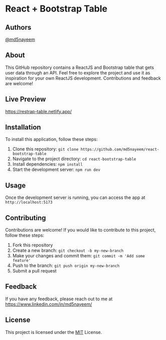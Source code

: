 # React + Bootstrap Table

## Authors

 [@md5nayeem](https://www.github.com/md5nayeem)

## About

This GitHub repository contains a ReactJS and Bootstrap table that gets user data through an API. Feel free to explore the project and use it as inspiration for your own ReactJS development. Contributions and feedback are welcome!  


## Live Preview

https://restrap-table.netlify.app/


## Installation

To install this application, follow these steps:

1. Clone this repository: `git clone https://github.com/md5nayeem/react-bootstrap-table`
2. Navigate to the project directory: `cd react-bootstrap-table`
3. Install dependencies: `npm install`
4. Start the development server: `npm run dev`

## Usage

Once the development server is running, you can access the app at `http://localhost:5173`

## Contributing

Contributions are welcome! If you would like to contribute to this project, follow these steps:

1. Fork this repository
2. Create a new branch: `git checkout -b my-new-branch`
3. Make your changes and commit them: `git commit -m 'Add some feature'`
4. Push to the branch: `git push origin my-new-branch`
5. Submit a pull request

## Feedback

If you have any feedback, please reach out to me at https://www.linkedin.com/in/md5nayeem/


## License

This project is licensed under the [MIT](LICENSE) License.
